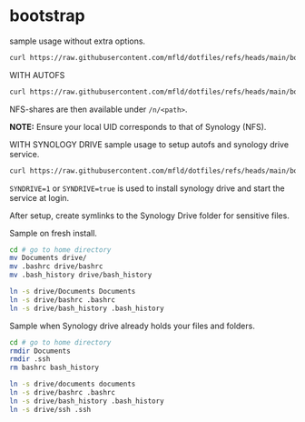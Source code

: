 # bootstrap

sample usage without extra options.
```sh
curl https://raw.githubusercontent.com/mfld/dotfiles/refs/heads/main/bootstrap/install_fedora.sh | sh
```

WITH AUTOFS
```sh
curl https://raw.githubusercontent.com/mfld/dotfiles/refs/heads/main/bootstrap/install_fedora.sh | AUTOFS="server.example:/volume" sh
```
NFS-shares are then available under `/n/<path>`.

**NOTE:** Ensure your local UID corresponds to that of Synology (NFS).

WITH SYNOLOGY DRIVE
sample usage to setup autofs and synology drive service.
```sh
curl https://raw.githubusercontent.com/mfld/dotfiles/refs/heads/main/bootstrap/install_fedora.sh | AUTOFS="server.example:/volume" SYNDRIVE=1 sh
```
`SYNDRIVE=1` or `SYNDRIVE=true` is used to install synology drive and start the service at login.

After setup, create symlinks to the Synology Drive folder for sensitive files.

Sample on fresh install.
```sh
cd # go to home directory
mv Documents drive/
mv .bashrc drive/bashrc
mv .bash_history drive/bash_history

ln -s drive/Documents Documents
ln -s drive/bashrc .bashrc
ln -s drive/bash_history .bash_history
```

Sample when Synology drive already holds your files and folders.
```sh
cd # go to home directory
rmdir Documents
rmdir .ssh
rm bashrc bash_history

ln -s drive/documents documents
ln -s drive/bashrc .bashrc
ln -s drive/bash_history .bash_history
ln -s drive/ssh .ssh
```

